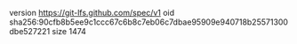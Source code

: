 version https://git-lfs.github.com/spec/v1
oid sha256:90cfb8b5ee9c1ccc67c6b8c7eb06c7dbae95909e940718b25571300dbe527221
size 1474
